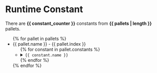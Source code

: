 # Runtime Constant

There are **{{ constant_counter }}** constants from **{{ pallets | length }}** pallets.

<ul>
{% for pallet in pallets %}
<li>{{ pallet.name }} - {{ pallet.index }}
<ul>
{% for constant in pallet.constants %}
<li>
<details>
<summary>
<code>{{ constant.name }}</code>
</summary>
{{ constant.documentation }}

```rust
value: {{ constant.type_value }}({{ constant.value }})
```

</details>
</li>
{% endfor %}
</ul>
</li>
{% endfor %}
</ul>
